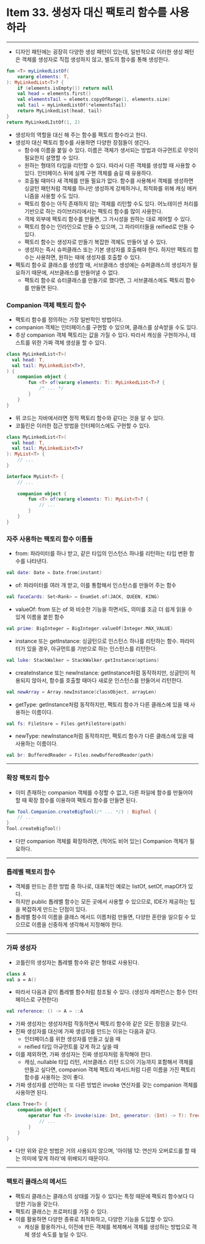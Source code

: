 # Item 33. 생성자 대신 팩토리 함수를 사용하라

- - -

* 디자인 패턴에는 굉장히 다양한 생성 패턴이 있는데, 일반적으로 이러한 생성 패턴은 객체를 생성자로 직접 생성하지 않고, 별도의 함수를 통해 생성한다.
```kotlin
fun <T> myLinkedListOf(
    vararg elements: T,
): MyLinkedList<T>? {
    if (elements.isEmpty()) return null
    val head = elements.first()
    val elementsTail = elemets.copyOfRange(1, elements.size)
    val tail = myLinkedListOf(*elementsTail)
    return MyLinkedList(head, tail)
}
return MyLinkedLIstOf(1, 2)
```
* 생성자의 역할을 대신 해 주는 함수를 팩토리 함수라고 한다.
* 생성자 대신 팩토리 함수를 사용하면 다양한 장점들이 생긴다.
  * 함수에 이름을 붙일 수 있다. 이름은 객체가 생서되는 방법과 아규먼트로 무엇이 필요한지 설명할 수 있다.
  * 원하는 형태의 타입을 리턴할 수 있다. 따라서 다른 객체를 생성할 때 사용할 수 있다. 인터페이스 뒤에 실제 구현 객체를 숨길 때 유용하다.
  * 호출될 때마다 새 객체를 만들 필요가 없다. 함수를 사용해서 객체를 생성하면 싱글턴 패턴처럼 객체를 하나만 생성하게 강제하거나, 최적화를 위해 캐싱 매커니즘을 사용할 수도 있다.
  * 팩토리 함수는 아직 존재하지 않는 객체를 리턴할 수도 있다. 어노테이션 처리를 기반으로 하는 라이브러리에서는 팩토리 함수를 많이 사용한다.
  * 객체 외부에 팩토리 함수를 만들면, 그 가시성을 원하는 대로 제어할 수 있다.
  * 팩토리 함수는 인라인으로 만들 수 있으며, 그 파라미터들을 reified로 만들 수 있다.
  * 팩토리 함수는 생성자로 만들기 복잡한 객체도 만들어 낼 수 있다.
  * 생성자는 즉시 슈퍼클래스 또는 기본 생성자를 호출해야 한다. 하지만 팩토리 함수는 사용하면, 원하는 때에 생성자를 호출할 수 있다.
* 팩토리 함수로 클래스를 생성할 때, 서브클래스 생성에는 슈퍼클래스의 생성자가 필요하기 때문에, 서브클래스를 만들어낼 수 없다.
  * 팩토리 함수로 슈터클래스를 만들기로 했다면, 그 서브클래스에도 팩토리 함수를 만들면 된다.

### Companion 객체 팩토리 함수
* 팩토리 함수를 정의하는 가장 일반적인 방법이다.
* companion 객체는 인터페이스를 구현할 수 있으며, 클래스를 상속받을 수도 있다.
* 추상 companion 객체 팩토리는 값을 가질 수 있다. 따라서 캐싱을 구현하거나, 테스트를 위한 가짜 객체 생성을 할 수 있다.

```kotlin
class MyLinkedList<T>(
  val head: T,
  val tail: MyLinkedList<T>?,
) {
    companion object {
        fun <T> of(vararg elements: T): MyLinkedList<T>? {
            /* ... */
        }
    }
}
```
* 위 코드는 자바에서라면 정적 팩토리 함수와 같다는 것을 알 수 있다.
* 코틀린은 이러한 접근 방법을 인터페이스에도 구현할 수 있다.
```kotlin
class MyLinkedList<T>(
  val head: T,
  val tail: MyLinkedList<T>?
): MyList<T> {
    // ...
}

interface MyList<T> {
    // ...
    
    companion object {
        fun <T> of(vararg elements: T): MyList<T>? {
            // ...
        }
    }
}
```
### 자주 사용하는 팩토리 함수 이름들
* from: 파라미터를 하나 받고, 같은 타입의 인스턴스 하나를 리턴하는 타입 변환 함수를 나타낸다.
```kotlin
val date: Date = Date.from(instant)
```
* of: 파라미터를 여러 개 받고, 이를 통합해서 인스턴스를 만들어 주는 함수
```kotlin
val faceCards: Set<Rank> = EnumSet.of(JACK, QUEEN, KING)
```
* valueOf: from 또는 of 와 비슷한 기능을 하면서도, 의미를 조금 더 쉽게 읽을 수 있게 이름을 붙힌 함수
```kotlin
val prime: BigInteger = BigInteger.valueOf(Integer.MAX_VALUE)
```
* instance 또는 getInstance: 싱글턴으로 인스턴스 하나를 리턴하는 함수. 파라미터가 있을 경우, 아규먼트를 기반으로 하는 인스턴스를 리턴한다.
```kotlin
val luke: StackWalker = StackWalker.getInstance(options)
```
* createInstance 또는 newInstance: getInstance처럼 동작하지만, 싱글턴이 적용되지 않아서, 함수를 호출할 때마다 새로운 인스턴스를 만들어서 리턴한다.
```kotlin
val newArray = Array.newInstance(classObject, arrayLen)
```
* getType: getInstance처럼 동작하지만, 팩토리 함수가 다른 클래스에 있을 때 사용하는 이름이다.
```kotlin
val fs: FileStore = Files.getFileStore(path)
```
* newType: newInstance처럼 동작하지만, 팩토리 함수가 다른 클래스에 있을 때 사용하는 이름이다.
```kotlin
val br: BufferedReader = Files.newBufferedReader(path)
```
- - -

### 확장 팩토리 함수
* 이미 존재하는 companion 객체를 수정할 수 없고, 다른 파일에 함수를 만들어야 할 때 확장 함수를 이용하여 팩토리 함수를 만들면 된다.
```kotlin
fun Tool.Companion.createBigTool(/* ... */) : BigTool {
    // ...
}
Tool.createBigTool()
```
* 다만 companion 객체를 확장하려면, (적어도 비어 있는) Companion 객체가 필요하다.

- - -

### 톱레벨 팩토리 함수
* 객체를 만드는 흔한 방법 중 하나로, 대표적인 예로는 listOf, setOf, mapOf가 있다.
* 하지만 public 톱레벨 함수는 모든 곳에서 사용할 수 있으므로, IDE가 제공하는 팁을 복잡하게 만드는 단점이 있다.
* 톱레벨 함수의 이름을 클래스 메서드 이름처럼 만들면, 다양한 혼란을 일으킬 수 있으므로 이름을 신중하게 생각해서 지정해야 한다.

- - -
### 가짜 생성자
* 코틀린의 생성자는 톱레벨 함수와 같은 형태로 사용된다.
```kotlin
class A
val a = A()
```
* 따라서 다음과 같이 톱레벨 함수처럼 참조될 수 있다. (생성자 레퍼런스는 함수 인터페이스로 구현한다)
```kotlin
val reference: () -> A = ::A
```
* 가짜 생성자는 생성자처럼 작동하면서 팩토리 함수와 같은 모든 장점을 갖는다.
* 진짜 생성자를 대신에 가짜 생성자를 만드는 이유는 다음과 같다.
  * 인터페이스를 위한 생성자를 만들고 싶을 때
  * reified 타입 아규먼트를 갖게 하고 싶을 때
* 이를 제외하면, 가짜 생성자는 진짜 생성자처럼 동작해야 한다.
  * 캐싱, nullable 타입 리턴, 서브클래스 리턴 드으이 기능까지 포함해서 객체를 만들고 싶다면, companion 객체 팩토리 메서드처럼 다른 이름을 가진 팩토리 함수를 사용하는 것이 좋다.
* 가짜 생성자를 선언하는 또 다른 방법은 invoke 연산자를 갖는 companion 객체를 사용하면 된다.
```kotlin
class Tree<T> {
    companion object {
        operator fun <T> invoke(size: Int, generator: (Int) -> T): Tree<T> {
            // ...
        }
    }
}
```
* 다만 위와 같은 방법은 거의 사용되지 않으며, '아이템 12: 연산자 오버로드를 할 때는 의미에 맞게 하라'에 위배되기 때문이다.

- - -

### 팩토리 클래스의 메서드
* 팩토리 클래스는 클래스의 상태를 가질 수 있다는 특정 때문에 팩토리 함수보다 다양한 기능을 갖는다.
* 팩토리 클래스는 프로퍼티를 가질 수 있다.
* 이를 활용하면 다양한 종류로 최적화하고, 다양한 기능을 도입할 수 있다.
  * 캐싱을 활용하거나, 이전에 만든 객체를 복제해서 객체를 생성하는 방법으로 객체 생성 속도를 높일 수 있다.
